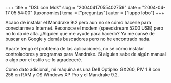 +++
title = "DSL con Mdk"
slug = "20040417055402759"
date = "2004-04-17 05:54:00"
[taxonomies]
tema = ["preguntas"]
autor = ["luppo lobo"]
+++

Acabo de instalar el Mandrake 9.2 pero aun no sé cómo hacerle para
conectarme a Internet. Reconoce el modem (speedstream 5200 USB) pero no
lo da de alta. ¿Alguien que me ayude para hacerlo? Ya me cansé de buscar
en Google y demás buscadores pero no he encontrado nada.

<!-- more -->
Aparte tengo el problema de las aplicaciones, no sé cómo instalar
controladores y programas para Mandrake. Si alguien sabe de algún manual
o algo por el estilo se lo agradeceré.

Como dato adicional, mi máquina es una Dell Optiplex GX260, PIV 1.8 con
256 en RAM y OS Windows XP Pro y el Mandrake 9.2.

